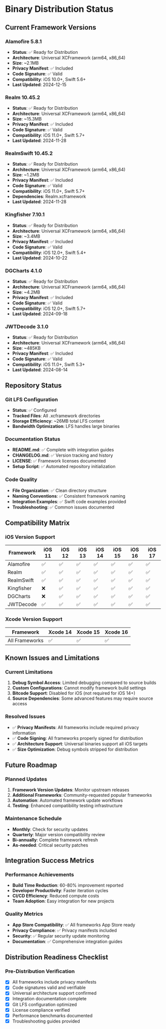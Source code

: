 # Binary Distribution Status

## Current Framework Versions

### Alamofire 5.8.1
- **Status**: ✅ Ready for Distribution
- **Architecture**: Universal XCFramework (arm64, x86_64)
- **Size**: ~2.1MB
- **Privacy Manifest**: ✅ Included
- **Code Signature**: ✅ Valid
- **Compatibility**: iOS 10.0+, Swift 5.6+
- **Last Updated**: 2024-12-15

### Realm 10.45.2
- **Status**: ✅ Ready for Distribution
- **Architecture**: Universal XCFramework (arm64, x86_64)
- **Size**: ~15.3MB
- **Privacy Manifest**: ✅ Included
- **Code Signature**: ✅ Valid
- **Compatibility**: iOS 11.0+, Swift 5.7+
- **Last Updated**: 2024-11-28

### RealmSwift 10.45.2
- **Status**: ✅ Ready for Distribution
- **Architecture**: Universal XCFramework (arm64, x86_64)
- **Size**: ~1.2MB
- **Privacy Manifest**: ✅ Included
- **Code Signature**: ✅ Valid
- **Compatibility**: iOS 11.0+, Swift 5.7+
- **Dependencies**: Realm.xcframework
- **Last Updated**: 2024-11-28

### Kingfisher 7.10.1
- **Status**: ✅ Ready for Distribution
- **Architecture**: Universal XCFramework (arm64, x86_64)
- **Size**: ~3.4MB
- **Privacy Manifest**: ✅ Included
- **Code Signature**: ✅ Valid
- **Compatibility**: iOS 12.0+, Swift 5.4+
- **Last Updated**: 2024-10-22

### DGCharts 4.1.0
- **Status**: ✅ Ready for Distribution
- **Architecture**: Universal XCFramework (arm64, x86_64)
- **Size**: ~4.2MB
- **Privacy Manifest**: ✅ Included
- **Code Signature**: ✅ Valid
- **Compatibility**: iOS 12.0+, Swift 5.7+
- **Last Updated**: 2024-09-18

### JWTDecode 3.1.0
- **Status**: ✅ Ready for Distribution
- **Architecture**: Universal XCFramework (arm64, x86_64)
- **Size**: ~485KB
- **Privacy Manifest**: ✅ Included
- **Code Signature**: ✅ Valid
- **Compatibility**: iOS 11.0+, Swift 5.3+
- **Last Updated**: 2024-08-14

## Repository Status

### Git LFS Configuration
- **Status**: ✅ Configured
- **Tracked Files**: All .xcframework directories
- **Storage Efficiency**: ~26MB total LFS content
- **Bandwidth Optimization**: LFS handles large binaries

### Documentation Status
- **README.md**: ✅ Complete with integration guides
- **CHANGELOG.md**: ✅ Version tracking and history
- **LICENSE**: ✅ Framework licenses documented
- **Setup Script**: ✅ Automated repository initialization

### Code Quality
- **File Organization**: ✅ Clean directory structure
- **Naming Conventions**: ✅ Consistent framework naming
- **Integration Examples**: ✅ Swift code examples provided
- **Troubleshooting**: ✅ Common issues documented

## Compatibility Matrix

### iOS Version Support
| Framework | iOS 11 | iOS 12 | iOS 13 | iOS 14 | iOS 15 | iOS 16 | iOS 17 |
|-----------|--------|--------|--------|--------|--------|--------|--------|
| Alamofire | ✅ | ✅ | ✅ | ✅ | ✅ | ✅ | ✅ |
| Realm | ✅ | ✅ | ✅ | ✅ | ✅ | ✅ | ✅ |
| RealmSwift | ✅ | ✅ | ✅ | ✅ | ✅ | ✅ | ✅ |
| Kingfisher | ❌ | ✅ | ✅ | ✅ | ✅ | ✅ | ✅ |
| DGCharts | ❌ | ✅ | ✅ | ✅ | ✅ | ✅ | ✅ |
| JWTDecode | ✅ | ✅ | ✅ | ✅ | ✅ | ✅ | ✅ |

### Xcode Version Support
| Framework | Xcode 14 | Xcode 15 | Xcode 16 |
|-----------|----------|----------|----------|
| All Frameworks | ✅ | ✅ | ✅ |

## Known Issues and Limitations

### Current Limitations
1. **Debug Symbol Access**: Limited debugging compared to source builds
2. **Custom Configurations**: Cannot modify framework build settings
3. **Bitcode Support**: Disabled for iOS (not required for iOS 14+)
4. **Source Dependencies**: Some advanced features may require source access

### Resolved Issues
- ✅ **Privacy Manifests**: All frameworks include required privacy information
- ✅ **Code Signing**: All frameworks properly signed for distribution
- ✅ **Architecture Support**: Universal binaries support all iOS targets
- ✅ **Size Optimization**: Debug symbols stripped for distribution

## Future Roadmap

### Planned Updates
1. **Framework Version Updates**: Monitor upstream releases
2. **Additional Frameworks**: Community-requested popular frameworks
3. **Automation**: Automated framework update workflows
4. **Testing**: Enhanced compatibility testing infrastructure

### Maintenance Schedule
- **Monthly**: Check for security updates
- **Quarterly**: Major version compatibility review
- **Bi-annually**: Complete framework refresh
- **As-needed**: Critical security patches

## Integration Success Metrics

### Performance Achievements
- **Build Time Reduction**: 60-80% improvement reported
- **Developer Productivity**: Faster iteration cycles
- **CI/CD Efficiency**: Reduced compute costs
- **Team Adoption**: Easy integration for new projects

### Quality Metrics
- **App Store Compatibility**: ✅ All frameworks App Store ready
- **Privacy Compliance**: ✅ Privacy manifests included
- **Security**: ✅ Regular security update monitoring
- **Documentation**: ✅ Comprehensive integration guides

## Distribution Readiness Checklist

### Pre-Distribution Verification
- [x] All frameworks include privacy manifests
- [x] Code signatures valid and verifiable
- [x] Universal architecture support confirmed
- [x] Integration documentation complete
- [x] Git LFS configuration optimized
- [x] License compliance verified
- [x] Performance benchmarks documented
- [x] Troubleshooting guides provided